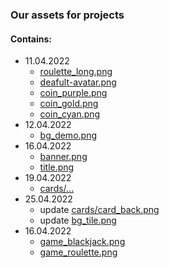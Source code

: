 ### Our assets for projects
#### Contains:
 - 11.04.2022
    - [roulette_long.png](https://github.com/RobuxRoll/casino-assets/blob/main/roulette_long.png)
    - [deafult-avatar.png](https://github.com/RobuxRoll/casino-assets/blob/main/deafult-avatar.png)
    - [coin_purple.png](https://github.com/RobuxRoll/casino-assets/blob/main/coin_purple.png)
    - [coin_gold.png](https://github.com/RobuxRoll/casino-assets/blob/main/coin_gold.png)
    - [coin_cyan.png](https://github.com/RobuxRoll/casino-assets/blob/main/coin_cyan.png)
 - 12.04.2022
    - [bg_demo.png](https://github.com/RobuxRoll/casino-assets/blob/main/bg_demo.png)
 - 16.04.2022
    - [banner.png](https://github.com/RobuxRoll/casino-assets/blob/main/banner.png)
    - [title.png](https://github.com/RobuxRoll/casino-assets/blob/main/title.png)
 - 19.04.2022
    - [cards/...](https://github.com/RobuxRoll/casino-assets/blob/main/cards)
 - 25.04.2022
    - update [cards/card_back.png](https://github.com/RobuxRoll/casino-assets/blob/main/cards/card_back.png)
    - update [bg_tile.png](https://github.com/RobuxRoll/casino-assets/blob/main/bg_tile.png)
 - 16.04.2022
    - [game_blackjack.png](https://github.com/RobuxRoll/casino-assets/blob/main/game_blackjack.png)
    - [game_roulette.png](https://github.com/RobuxRoll/casino-assets/blob/main/game_roulette.png)
